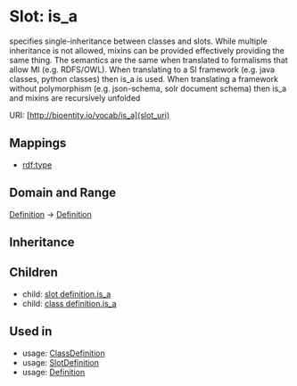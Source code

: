 # Slot: is_a


specifies single-inheritance between classes and slots. While multiple inheritance is not allowed, mixins can be provided effectively providing the same thing. The semantics are the same when translated to formalisms that allow MI (e.g. RDFS/OWL). When translating to a SI framework (e.g. java classes, python classes) then is_a is used. When translating a framework without polymorphism (e.g. json-schema, solr document schema) then is_a and mixins are recursively unfolded

URI: [http://bioentity.io/vocab/is_a](slot_uri)
## Mappings

 * [rdf:type](http://purl.obolibrary.org/obo/rdf_type)
## Domain and Range

[Definition](Definition.md) -> [Definition](Definition.md)
## Inheritance

## Children

 *  child: [slot definition.is_a](slot_definition_is_a.md)
 *  child: [class definition.is_a](class_definition_is_a.md)
## Used in

 *  usage: [ClassDefinition](ClassDefinition.md)
 *  usage: [SlotDefinition](SlotDefinition.md)
 *  usage: [Definition](Definition.md)
